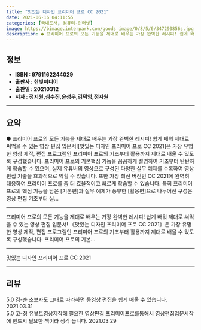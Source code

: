 ```yaml
---
title: "맛있는 디자인 프리미어 프로 CC 2021"
date: 2021-06-16 04:11:55
categories: [국내도서, 컴퓨터-인터넷]
image: https://bimage.interpark.com/goods_image/0/8/5/6/347290856s.jpg
description: ● 프리미어 프로의 모든 기능을 제대로 배우는 가장 완벽한 레시피! 쉽게 배워 제대로 써먹을 수 있는 영상 편집 입문서![맛있는 디자인 프리미어 프로 CC 2021]은 가장 유명한 영상 제작, 편집 프로그램인 프리미어 프로의 기초부터 활용까지 제대로 배울 수 있도록 구성했습니다. 프리
---
```


## **정보**

- **ISBN : 9791162244029**
- **출판사 : 한빛미디어**
- **출판일 : 20210312**
- **저자 : 정지원,심수진,윤성우,김덕영,정지원**

------



## **요약**

●  프리미어 프로의 모든 기능을 제대로 배우는 가장 완벽한 레시피! 쉽게 배워 제대로 써먹을 수 있는 영상 편집 입문서![맛있는 디자인 프리미어 프로 CC 2021]은 가장 유명한 영상 제작, 편집 프로그램인 프리미어 프로의 기초부터 활용까지 제대로 배울 수 있도록 구성했습니다. 프리미어 프로의 기본핵심 기능을 꼼꼼하게 설명하여 기초부터 탄탄하게 학습할 수 있으며, 실제 유튜버의 영상으로 구성된 다양한 실무 예제를 수록하여 영상 편집 기술을 효과적으로 익힐 수 있습니다. 또한 가장 최신 버전인 CC 2021에 완벽히 대응하여 프리미어 프로를 좀 더 효율적이고 빠르게 학습할 수 있습니다. 특히 프리미어 프로의 핵심 기능을 담은 [기본편]과 실무 예제가 풍부한 [활용편]으로 나누어진 구성은 영상 편집 기초부터 실...

------

프리미어 프로의 모든 기능을 제대로 배우는 가장 완벽한 레시피! 
쉽게 배워 제대로 써먹을 수 있는 영상 편집 입문서!
《맛있는 디자인 프리미어 프로 CC 2021》은 가장 유명한 영상 제작, 편집 프로그램인 프리미어 프로의 기초부터 활용까지 제대로 배울 수 있도록 구성했습니다. 프리미어 프로의 기본... 

------


맛있는 디자인 프리미어 프로 CC 2021 

------


## **리뷰** 

5.0 김-순 초보자도 그대로 따라하면 동영상 편집을 쉽게 배울 수 있습니다. 2021.03.31 <br/>5.0 고-정 유뷰트영상제작에 필요한 영상편집 프리미어프로를통해서 영상편집입문시작에 반드시 필요한 책이라 생각 듭니다. 2021.03.29 <br/>